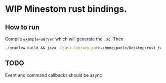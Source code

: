 # WIP Minestom rust bindings.

## How to run
Compile `example-server` which will generate the `.so`.
Then
```bash
./gradlew build && java -Djava.library.path=/home/paolo/Desktop/rust_target/debug -jar build/libs/app.jar 
```

## TODO
Event and command callbacks should be async